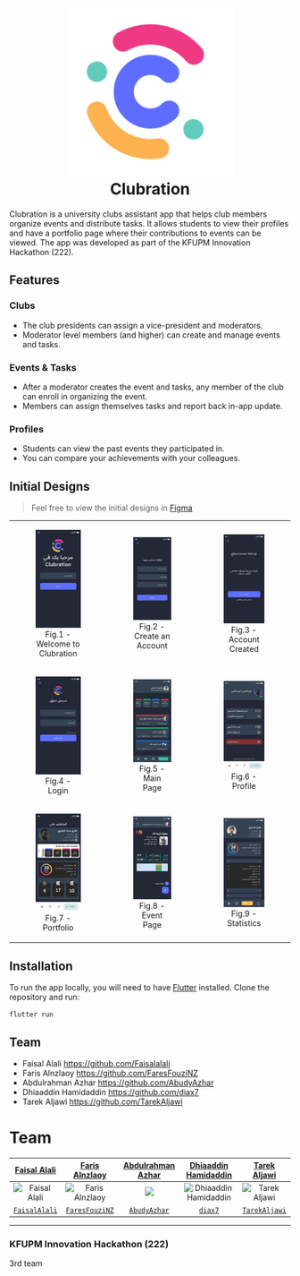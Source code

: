 <h1 align="center">
  <img width="300" src="https://raw.githubusercontent.com/Faisalalali/clubration/main/clubration_hackathon_prototype/resources/Logo.svg">
  <br>
  Clubration
</h1>

Clubration is a university clubs assistant app that helps club members organize events and distribute tasks. It allows students to view their profiles and have a portfolio page where their contributions to events can be viewed. The app was developed as part of the KFUPM Innovation Hackathon (222).

## Features
### Clubs
- The club presidents can assign a vice-president and moderators.
- Moderator level members (and higher) can create and manage events and tasks.
### Events & Tasks
- After a moderator creates the event and tasks, any member of the club can enroll in organizing the event.
- Members can assign themselves tasks and report back in-app update.
### Profiles
- Students can view the past events they participated in.
- You can compare your achievements with your colleagues. 


## Initial Designs

> Feel free to view the initial designs in [Figma](https://www.figma.com/file/3ogjFsmTrM2cRfUCKInEzA/ClubMaster?node-id=0%3A1&t=oUPDwiaG5mxgYHed-1)

<table>
  <tr>
    <td>
      <figure>
        <img alt="Create a new account page" src="resources/screens/مرحبا.svg" width="300">
        <figcaption align="center">
          Fig.1 - Welcome to Clubration
        </figcaption>
      </figure>
    </td>
    <td>
      <figure>
        <img alt="Create a new account page" src="resources/screens/إنشاء حساب.svg" width="300">
        <figcaption align="center">
          Fig.2 - Create an Account
        </figcaption>
      </figure>
    </td>
    <td>
      <figure>
        <img alt="Create a new account page" src="resources/screens/تم إنشاء حساب.svg " width="300">
        <figcaption align="center">
          Fig.3 - Account Created
        </figcaption>
      </figure>
    </td>
  </tr>
  <tr>
    <td>
      <figure>
        <img alt="Create a new account page" src="resources/screens/تسجيل الدخول.svg" width="300">
        <figcaption align="center">
          Fig.4 - Login
        </figcaption>
      </figure>
    </td>
    <td>
      <figure>
        <img alt="Create a new account page" src="resources/screens/الصفحة الرئيسية.svg" width="300">
        <figcaption align="center">
          Fig.5 - Main Page
        </figcaption>
      </figure>
    </td>
    <td>
      <figure>
        <img alt="Create a new account page" src="resources/screens/حسابي الشخصي.svg" width="300">
        <figcaption align="center">
          Fig.6 - Profile
        </figcaption>
      </figure>
    </td>
  </tr>
  <tr>
    <td>
      <figure>
        <img alt="Create a new account page" src="resources/screens/البورفوليو.svg" width="300">
        <figcaption align="center">
          Fig.7 - Portfolio
        </figcaption>
      </figure>
    </td>
    <td>
      <figure>
        <img alt="Create a new account page" src="resources/screens/صفحة الحدث.svg" width="300">
        <figcaption align="center">
          Fig.8 - Event Page
        </figcaption>
      </figure>
    </td>
    <td>
      <figure>
        <img alt="Create a new account page" src="resources/screens/احصائياتي.svg" width="300">
        <figcaption align="center">
          Fig.9 - Statistics
        </figcaption>
      </figure>
    </td>
  </tr>
</table>

## Installation

To run the app locally, you will need to have [Flutter](https://flutter.dev/) installed. 
Clone the repository and run:
```
flutter run
```

## Team

- Faisal Alali https://github.com/Faisalalali
- Faris Alnzlaoy https://github.com/FaresFouziNZ
- Abdulrahman Azhar https://github.com/AbudyAzhar
- Dhiaaddin Hamidaddin https://github.com/diax7
- Tarek Aljawi https://github.com/TarekAljawi

# Team

| <a href="https://www.linkedin.com/in/faisalalali/" target="_blank">**Faisal Alali**</a> | <a href="https://www.linkedin.com/in/fares-alnzlawe/" target="_blank">**Faris Alnzlaoy**</a> | <a href="https://www.linkedin.com/in/abdulrahman-azhar-590391207/" target="_blank">**Abdulrahman Azhar**</a> | <a href="https://www.linkedin.com/in/dhiaaddin/" target="_blank">**Dhiaaddin Hamidaddin**</a> | <a href="https://www.linkedin.com/in/tarek-aljawi-823287b3/" target="_blank">**Tarek Aljawi**</a>
|:---:|:---:|:---:|:---:|:---:|
|![Faisal Alali](https://github.com/Faisalalali.png?size=200)| ![Faris Alnzlaoy](https://github.com/FaresFouziNZ.png?size=200) | <img src="https://github.com/AbudyAzhar.png?size=200" width="200"> |![Dhiaaddin Hamidaddin](https://github.com/diax7.png?size=200)|![Tarek Aljawi](https://github.com/TarekAljawi.png?size=200)|
| <a href="https://github.com/FaisalAlali" target="_blank">`FaisalAlali`</a> | <a href="https://github.com/FaresFouziNZ" target="_blank">`FaresFouziNZ`</a> | <a href="https://github.com/AbudyAzhar" target="_blank">`AbudyAzhar`</a> | <a href="https://github.com/diax7" target="_blank">`diax7`</a> | <a href="https://github.com/TarekAljawi" target="_blank">`TarekAljawi`</a>  |

---
### KFUPM Innovation Hackathon (222)
3rd team
